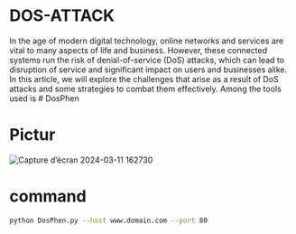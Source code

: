 # DOS-ATTACK
In the age of modern digital technology, online networks and services are vital to many aspects of life and business. However, these connected systems run the risk of denial-of-service (DoS) attacks, which can lead to disruption of service and significant impact on users and businesses alike. In this article, we will explore the challenges that arise as a result of DoS attacks and some strategies to combat them effectively.
Among the tools used is # DosPhen


# Pictur 
![Capture d’écran 2024-03-11 162730](https://github.com/MrAbdelhadi/DOS-ATTACK/assets/162979695/294cbcc4-1cde-4e50-a133-5ec7104db8ba)

# command
```bash
python DosPhen.py --host www.domain.com --port 80
